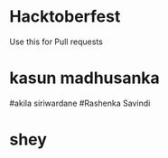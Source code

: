 # Hacktoberfest
Use this for Pull requests

# kasun madhusanka
#akila siriwardane
#Rashenka Savindi
# shey


